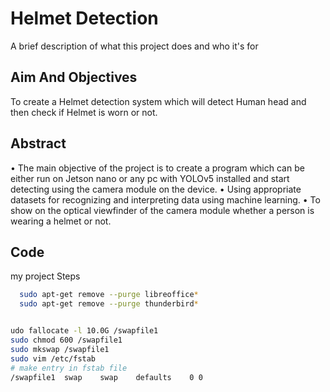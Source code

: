 
# Helmet Detection

A brief description of what this project does and who it's for

## Aim And Objectives
To create a Helmet detection system which will detect Human head and then check if Helmet is worn or not.


## Abstract
• The main objective of the project is to create a program which can be either run on Jetson nano or any pc with YOLOv5 installed and start detecting using the camera module on the device.
• Using appropriate datasets for recognizing and interpreting data using machine learning.
• To show on the optical viewfinder of the camera module whether a person is wearing a helmet or not.





## Code

my project Steps

```bash
  sudo apt-get remove --purge libreoffice*
  sudo apt-get remove --purge thunderbird*
```
```bash

udo fallocate -l 10.0G /swapfile1
sudo chmod 600 /swapfile1
sudo mkswap /swapfile1
sudo vim /etc/fstab
# make entry in fstab file
/swapfile1	swap	swap	defaults	0 0
```
